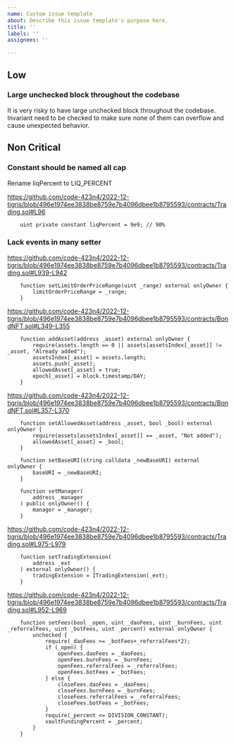 ```yaml
---
name: Custom issue template
about: Describe this issue template's purpose here.
title: ''
labels: ''
assignees: ''

---
```


## Low

### Large unchecked block throughout the codebase

It is very risky to have large unchecked block throughout the codebase. Invariant need to be checked to make sure none of them can overflow and cause unexpected behavior.

## Non Critical

### Constant should be named all cap

Rename liqPercent to LIQ_PERCENT

https://github.com/code-423n4/2022-12-tigris/blob/496e1974ee3838be8759e7b4096dbee1b8795593/contracts/Trading.sol#L96

```solidity
    uint private constant liqPercent = 9e9; // 90%
```

### Lack events in many setter

https://github.com/code-423n4/2022-12-tigris/blob/496e1974ee3838be8759e7b4096dbee1b8795593/contracts/Trading.sol#L939-L942

```solidity
    function setLimitOrderPriceRange(uint _range) external onlyOwner {
        limitOrderPriceRange = _range;
    }

```

https://github.com/code-423n4/2022-12-tigris/blob/496e1974ee3838be8759e7b4096dbee1b8795593/contracts/BondNFT.sol#L349-L355

```solidity
    function addAsset(address _asset) external onlyOwner {
        require(assets.length == 0 || assets[assetsIndex[_asset]] != _asset, "Already added");
        assetsIndex[_asset] = assets.length;
        assets.push(_asset);
        allowedAsset[_asset] = true;
        epoch[_asset] = block.timestamp/DAY;
    }
```

https://github.com/code-423n4/2022-12-tigris/blob/496e1974ee3838be8759e7b4096dbee1b8795593/contracts/BondNFT.sol#L357-L370

```solidity
    function setAllowedAsset(address _asset, bool _bool) external onlyOwner {
        require(assets[assetsIndex[_asset]] == _asset, "Not added");
        allowedAsset[_asset] = _bool;
    }

    function setBaseURI(string calldata _newBaseURI) external onlyOwner {
        baseURI = _newBaseURI;
    }

    function setManager(
        address _manager
    ) public onlyOwner() {
        manager = _manager;
    }
```

https://github.com/code-423n4/2022-12-tigris/blob/496e1974ee3838be8759e7b4096dbee1b8795593/contracts/Trading.sol#L975-L979

```solidity
    function setTradingExtension(
        address _ext
    ) external onlyOwner() {
        tradingExtension = ITradingExtension(_ext);
    }
```

https://github.com/code-423n4/2022-12-tigris/blob/496e1974ee3838be8759e7b4096dbee1b8795593/contracts/Trading.sol#L952-L969

```solidity
    function setFees(bool _open, uint _daoFees, uint _burnFees, uint _referralFees, uint _botFees, uint _percent) external onlyOwner {
        unchecked {
            require(_daoFees >= _botFees+_referralFees*2);
            if (_open) {
                openFees.daoFees = _daoFees;
                openFees.burnFees = _burnFees;
                openFees.referralFees = _referralFees;
                openFees.botFees = _botFees;
            } else {
                closeFees.daoFees = _daoFees;
                closeFees.burnFees = _burnFees;
                closeFees.referralFees = _referralFees;
                closeFees.botFees = _botFees;                
            }
            require(_percent <= DIVISION_CONSTANT);
            vaultFundingPercent = _percent;
        }
    }
```

